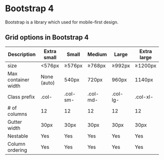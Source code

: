 # Bootstrap 4 

Bootstrap is a library which used for mobile-first design.


## Grid options in Bootstrap 4


| Description         | Extra small | Small    | Medium   | Large    | Extra large |
|---------------------|-------------|----------|----------|----------|-------------|
| size                | <576px      | ≥576px   | ≥768px   | ≥992px   | ≥1200px     |
| Max container width | None (auto) | 540px    | 720px    | 960px    | 1140px      |
| Class prefix        | .col-       | .col-sm- | .col-md- | .col-lg- | .col-xl-    |
| # of columns        | 12          | 12       | 12       | 12       | 12          |
| Gutter width        | 30px        | 30px     | 30px     | 30px     | 30px        |
| Nestable            | Yes         | Yes      | Yes      | Yes      | Yes         |
| Column ordering     | Yes         | Yes      | Yes      | Yes      | Yes         |
